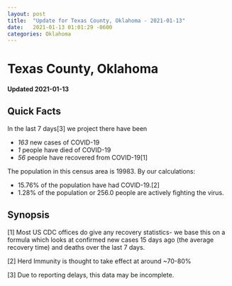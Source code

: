 ```yaml
---
layout: post
title:  "Update for Texas County, Oklahoma - 2021-01-13"
date:   2021-01-13 01:01:29 -0600
categories: Oklahoma
---
```


# Texas County, Oklahoma
#### Updated 2021-01-13

## Quick Facts

In the last 7 days[3] we project there have been
- *163* new cases of COVID-19
- *1* people have died of COVID-19
- *56* people have recovered from COVID-19[1]

The population in this census area is 19983. By our calculations:
- 15.76% of the population have had COVID-19.[2]
- 1.28% of the population or 256.0 people are actively fighting the virus.

## Synopsis




[1] Most US CDC offices do give any recovery statistics- we base this on a formula which looks at confirmed new cases
15 days ago (the average recovery time) and deaths over the last 7 days.

[2] Herd Immunity is thought to take effect at around ~70-80%

[3] Due to reporting delays, this data may be incomplete.
 
    